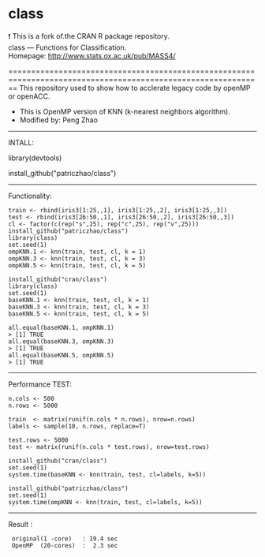 # class
:exclamation: This is a fork of.the CRAN R package repository.  class — Functions for Classification.
Homepage: http://www.stats.ox.ac.uk/pub/MASS4/  

==============================================================================================================
This repository used to show how to acclerate legacy code by openMP or openACC.
- This is OpenMP version of KNN (k-nearest neighbors algorithm).
- Modified by: Peng Zhao

------------------------------------------------------------------------------------------------------------
INTALL:

library(devtools)

install_github("patriczhao/class")

-----------------------------------------------------------------------------------------------------------
Functionality:
    
    train <- rbind(iris3[1:25,,1], iris3[1:25,,2], iris3[1:25,,3])
    test <- rbind(iris3[26:50,,1], iris3[26:50,,2], iris3[26:50,,3])
    cl <- factor(c(rep("s",25), rep("c",25), rep("v",25)))
    install_github("patriczhao/class")
    library(class)
    set.seed(1)
    ompKNN.1 <- knn(train, test, cl, k = 1)
    ompKNN.3 <- knn(train, test, cl, k = 3)
    ompKNN.5 <- knn(train, test, cl, k = 5)

    install_github("cran/class")
    library(class)
    set.seed(1)
    baseKNN.1 <- knn(train, test, cl, k = 1)
    baseKNN.3 <- knn(train, test, cl, k = 3)
    baseKNN.5 <- knn(train, test, cl, k = 5)
    
    all.equal(baseKNN.1, ompKNN.1)
    > [1] TRUE
    all.equal(baseKNN.3, ompKNN.3)
    > [1] TRUE
    all.equal(baseKNN.5, ompKNN.5)
    > [1] TRUE
    
-----------------------------------------------------------------------------------------------------------
Performance TEST:

    n.cols <- 500 
    n.rows <- 5000 
  
    train  <- matrix(runif(n.cols * n.rows), nrow=n.rows)
    labels <- sample(10, n.rows, replace=T) 

    test.rows <- 5000  
    test <- matrix(runif(n.cols * test.rows), nrow=test.rows)

    install_github("cran/class")
    set.seed(1)
    system.time(baseKNN <- knn(train, test, cl=labels, k=5))
    
    install_github("patriczhao/class")
    set.seed(1)
    system.time(ompKNN <- knn(train, test, cl=labels, k=5))
    
    
-----------------------------------------------------------------------------------------------------------
Result :

     original(1 -core)   : 19.4 sec
     OpenMP  (20-cores)  :  2.3 sec
